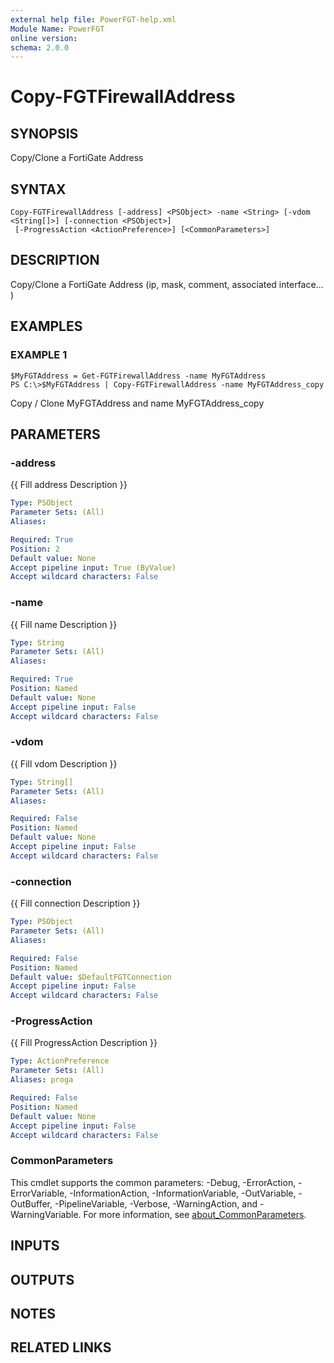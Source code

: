 ```yaml
---
external help file: PowerFGT-help.xml
Module Name: PowerFGT
online version:
schema: 2.0.0
---
```


# Copy-FGTFirewallAddress

## SYNOPSIS
Copy/Clone a FortiGate Address

## SYNTAX

```
Copy-FGTFirewallAddress [-address] <PSObject> -name <String> [-vdom <String[]>] [-connection <PSObject>]
 [-ProgressAction <ActionPreference>] [<CommonParameters>]
```

## DESCRIPTION
Copy/Clone a FortiGate Address (ip, mask, comment, associated interface...
)

## EXAMPLES

### EXAMPLE 1
```
$MyFGTAddress = Get-FGTFirewallAddress -name MyFGTAddress
PS C:\>$MyFGTAddress | Copy-FGTFirewallAddress -name MyFGTAddress_copy
```

Copy / Clone MyFGTAddress and name MyFGTAddress_copy

## PARAMETERS

### -address
{{ Fill address Description }}

```yaml
Type: PSObject
Parameter Sets: (All)
Aliases:

Required: True
Position: 2
Default value: None
Accept pipeline input: True (ByValue)
Accept wildcard characters: False
```

### -name
{{ Fill name Description }}

```yaml
Type: String
Parameter Sets: (All)
Aliases:

Required: True
Position: Named
Default value: None
Accept pipeline input: False
Accept wildcard characters: False
```

### -vdom
{{ Fill vdom Description }}

```yaml
Type: String[]
Parameter Sets: (All)
Aliases:

Required: False
Position: Named
Default value: None
Accept pipeline input: False
Accept wildcard characters: False
```

### -connection
{{ Fill connection Description }}

```yaml
Type: PSObject
Parameter Sets: (All)
Aliases:

Required: False
Position: Named
Default value: $DefaultFGTConnection
Accept pipeline input: False
Accept wildcard characters: False
```

### -ProgressAction
{{ Fill ProgressAction Description }}

```yaml
Type: ActionPreference
Parameter Sets: (All)
Aliases: proga

Required: False
Position: Named
Default value: None
Accept pipeline input: False
Accept wildcard characters: False
```

### CommonParameters
This cmdlet supports the common parameters: -Debug, -ErrorAction, -ErrorVariable, -InformationAction, -InformationVariable, -OutVariable, -OutBuffer, -PipelineVariable, -Verbose, -WarningAction, and -WarningVariable. For more information, see [about_CommonParameters](http://go.microsoft.com/fwlink/?LinkID=113216).

## INPUTS

## OUTPUTS

## NOTES

## RELATED LINKS
